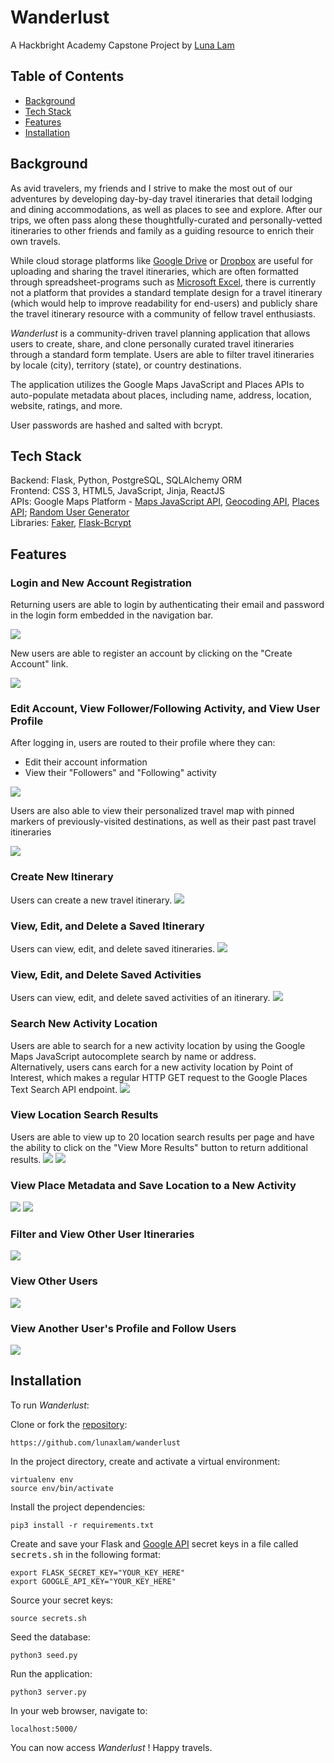 # **Wanderlust**
A Hackbright Academy Capstone Project by [Luna Lam](https://github.com/lunaxlam)

## **Table of Contents**
* [Background](https://github.com/lunaxlam/wanderlust#background)
* [Tech Stack](https://github.com/lunaxlam/wanderlust#tech-stack) 
* [Features](https://github.com/lunaxlam/wanderlust#features)
* [Installation](https://github.com/lunaxlam/wanderlust#installation)


## **Background**
As avid travelers, my friends and I strive to make the most out of our adventures by developing day-by-day travel itineraries that detail lodging and dining accommodations, as well as places to see and explore. After our trips, we often pass along these thoughtfully-curated and personally-vetted itineraries to other friends and family as a guiding resource to enrich their own travels. 

While cloud storage platforms like [Google Drive](https://drive.google.com/) or [Dropbox](https://www.dropbox.com/) are useful for uploading and sharing the travel itineraries, which are often formatted through spreadsheet-programs such as [Microsoft Excel](https://www.microsoft.com/en-us/microsoft-365/excel), there is currently not a platform that provides a standard template design for a travel itinerary (which would help to improve readability for end-users) and publicly share the travel itinerary resource with a community of fellow travel enthusiasts. 

*Wanderlust* is a community-driven travel planning application that allows users to create, share, and clone personally curated travel itineraries through a standard form template. Users are able to filter travel itineraries by locale (city), territory (state), or country destinations.

The application utilizes the Google Maps JavaScript and Places APIs to auto-populate metadata about places, including name, address, location, website, ratings, and more. 

User passwords are hashed and salted with bcrypt.

## **Tech Stack**
Backend: Flask, Python, PostgreSQL, SQLAlchemy ORM<br />
Frontend: CSS 3, HTML5, JavaScript, Jinja, ReactJS<br/> 
APIs: Google Maps Platform - [Maps JavaScript API](https://developers.google.com/maps/documentation/javascript/), [Geocoding API](https://developers.google.com/maps/documentation/geocoding/overview), [Places API](https://developers.google.com/maps/documentation/places/web-service); [Random User Generator](https://randomuser.me/)<br />
Libraries: [Faker](https://faker.readthedocs.io/en/master/), [Flask-Bcrypt](https://flask-bcrypt.readthedocs.io/en/1.0.1/)

## **Features**
### Login and New Account Registration
Returning users are able to login by authenticating their email and password in the login form embedded in the navigation bar.

<img src="/static/images/sitenav/home.gif">

New users are able to register an account by clicking on the "Create Account" link.

<img src="/static/images/sitenav/createaccount.png">

### Edit Account, View Follower/Following Activity, and View User Profile
After logging in, users are routed to their profile where they can:
- Edit their account information
- View their "Followers" and "Following" activity

<img src="/static/images/sitenav/profile.png">

Users are also able to view their personalized travel map with pinned markers of previously-visited destinations, as well as their past  past travel itineraries 

<img src="/static/images/sitenav/usermapitin.png">

### Create New Itinerary
Users can create a new travel itinerary.
<img src="/static/images/sitenav/createitinerary.png">

### View, Edit, and Delete a Saved Itinerary
Users can view, edit, and delete saved itineraries.
<img src="/static/images/sitenav/itinerary.png">

### View, Edit, and Delete Saved Activities
Users can view, edit, and delete saved activities of an itinerary.
<img src="/static/images/sitenav/editactivity.png">

### Search New Activity Location
Users are able to search for a new activity location by using the Google Maps JavaScript autocomplete search by name or address.<br />
Alternatively, users cans earch for a new activity location by Point of Interest, which makes a regular HTTP GET request to the Google Places Text Search API endpoint. 
<img src="/static/images/sitenav/addactivity.png">

### View Location Search Results
Users are able to view up to 20 location search results per page and have the ability to click on the "View More Results" button to return additional results. 
<img src="/static/images/sitenav/searchresults.png">
<img src="/static/images/sitenav/viewmore.png">

### View Place Metadata and Save Location to a New Activity
<img src="/static/images/sitenav/place.png">
<img src="/static/images/sitenav/place reviews.png">

### Filter and View Other User Itineraries
<img src="/static/images/sitenav/filter.png">

### View Other Users
<img src="/static/images/sitenav/community.png">

### View Another User's Profile and Follow Users
<img src="/static/images/sitenav/anotheruser.png">


## **Installation**
To run *Wanderlust*: <br />

Clone or fork the [repository](https://github.com/lunaxlam/wanderlust):

```
https://github.com/lunaxlam/wanderlust
```

In the project directory, create and activate a virtual environment:
```
virtualenv env
source env/bin/activate
```

Install the project dependencies:
```
pip3 install -r requirements.txt
```

Create and save your Flask and [Google API](https://developers.google.com/maps/get-started) secret keys in a file called <kbd>secrets.sh</kbd> in the following format:
```
export FLASK_SECRET_KEY="YOUR_KEY_HERE"
export GOOGLE_API_KEY="YOUR_KEY_HERE"
```

Source your secret keys:
```
source secrets.sh
```

Seed the database:
```
python3 seed.py
```

Run the application:
```
python3 server.py
```

In your web browser, navigate to:
```
localhost:5000/
```
You can now access *Wanderlust* ! Happy travels.
